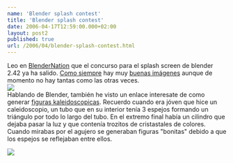 ```yaml
---
name: 'Blender splash contest'
title: 'Blender splash contest'
date: 2006-04-17T12:59:00.000+02:00
layout: post2
published: true
url: /2006/04/blender-splash-contest.html
---
```


Leo en [BlenderNation](http://www.blendernation.com/2006/04/10/splash-screen-contest-for-version-242/) que el concurso para el splash screen de blender 2.42 ya ha salido. [Como siempre](http://blep.blogspot.com/2005/11/splash-de-blender.html) hay muy [buenas imágenes](http://blenderartists.org/forum/showthread?t=64210) aunque de momento no hay tantas como las otras veces.  
![](http://splash.mudpuddle.co.nz/albums/2-42/BSplash_II.jpg)  
Hablando de Blender, también he visto un enlace interesate de como generar [figuras kaleidoscopicas](http://www.etyekfilm.hu/kaleidoscope/). Recuerdo cuando era jóven que hice un caleidoscopio, un tubo que en su interior tenía 3 espejos formando un triángulo por todo lo largo del tubo. En el extremo final había un cilindro que dejaba pasar la luz y que contenía trozitos de cristastales de colores. Cuando mirabas por el agujero se generaban figuras "bonitas" debido a que los espejos se reflejaban entre ellos.  
  
[![](http://www.etyekfilm.hu/kaleidoscope/images_01.jpg)](http://www.etyekfilm.hu/kaleidoscope/images_01.jpg)